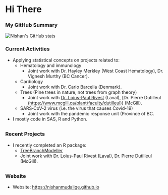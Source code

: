 # Hi There

### My GitHub Summary

![Nishan's GitHub stats](https://github-readme-stats.vercel.app/api?username=nishanmudalige)

### Current Activities
- Applying statistical concepts on projects related to:
   - Hematology and immunology
      - Joint work with Dr. Hayley Merkley (West Coast Hematology), Dr. Vignesh Murthy (BC Cancer).
   - Cardiology
      - Joint work with Dr. Carlo Barcella (Denmark).
   - Trees (Pine trees in nature, not trees from graph theory)
      - Joint work with [Dr. Loius-Paul Rivest](https://www.mat.ulaval.ca/lrivest/louis-paul-rivest/) (Laval), [Dr. Pierre Dutilleul (https://www.mcgill.ca/plant/faculty/dutilleul)) (McGill).
    - SARS‑CoV‑2 virus (i.e. the virus that causes Covid-19)
      - Joint work with the pandemic response unit (Province of BC.
- I mostly code in SAS, R and Python.


##
### Recent Projects
- I recently completed an R package:
   - [TreeBranchModeller](https://github.com/nishanmudalige/TreeBranchModeller)
   - Joint work with Dr. Loius-Paul Rivest (Laval), Dr. Pierre Dutilleul (McGill).
<!--
- More details on my personal website (please see below).
-->

##
<!-- ### Contact Details -->
### Website
<!-- - Email: nishan [dot] mudalige [at] gmail [dot] com -->
- Website: https://nishanmudalige.github.io

<!--
### Challenge Problem (with Reward)
- I will buy a beer for anyone who can help me solve the following challenge problem. All conditions must be met.
   1. Read a password protected Excel file (.xlsx) in either R or Python 3.
   2. Any libraries or packages loaded can only depend on Java 1.8 or older.
   3. No other manipulation of the file is allowed (for example, you're not allowed to unzip the excel file, manipulate the XML embedded into it etc.).
- Bonus beer if this problem can be solved without using a library dependant on Java.
-->

<!--

### Installing neo vim
### Considering using copilot AI

### Hi there 👋

### I am
- 🔭 Currently applying statistical concepts on projects related to: 
   - 🦠 SARS‑CoV‑2 virus (i.e. the virus that causes Covid-19)
   - 🩸 Hematology
- 🌱 Currently learning epidemiology.


### Contact Details
- 📫 Email: nishan [dot] mudalige [at] gmail [dot] com
- 🌐 Website: https://nishanmudalige.github.io

### Colaborations
- 🤔 I’m currently looking for help with PHP.

- 🧠 Practicing with [GitHub Copilot Ai](https://marketplace.visualstudio.com/items?itemName=GitHub.copilot "GitHub Copilot")
-->

<!--
**nishanmudalige/nishanmudalige** is a ✨ _special_ ✨ repository because its `README.md` (this file) appears on your GitHub profile.

Here are some ideas to get you started:

- 🔭 I’m currently working on ...
- 🌱 I’m currently learning ...
- 👯 I’m looking to collaborate on ...
- 🤔 I’m looking for help with ...
- 💬 Ask me about ...
- 📫 How to reach me: ...
- 😄 Pronouns: ...
- ⚡ Fun fact: ...
-->
